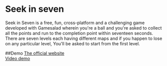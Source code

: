 # Seek in seven
Seek in Seven is a free, fun, cross-platform and a challenging game developed with Gamesalad wherein you're a ball and you're asked to collect all the points and run to the completion point within seventeen seconds. There are seven levels each having different maps and if you happen to lose on any particular level, You'll be asked to start from the first level.

##Demo
<a href="http://seekinseven.weebly.com/">The official website</a> <br>
<a href="https://www.youtube.com/watch?v=ovdOwVS1Jr4">Video demo</a>
